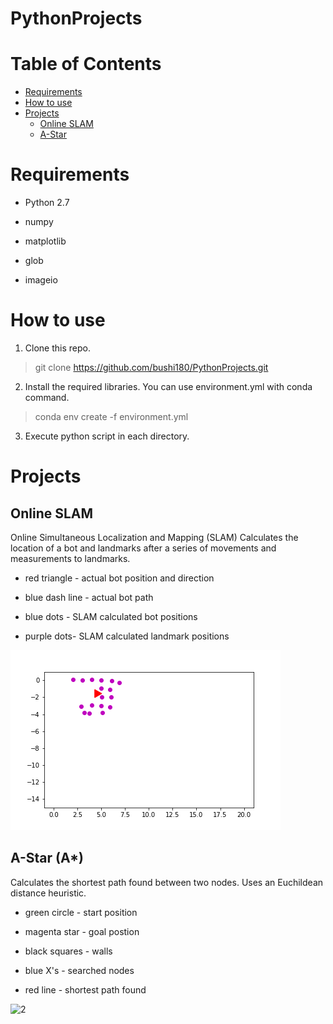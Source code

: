 # PythonProjects

# Table of Contents
   * [Requirements](#requirements)
   * [How to use](#how-to-use)
   * [Projects](#projects)
      * [Online SLAM](#online-slam)
	  * [A-Star](#a-star)
	  
# Requirements

- Python 2.7

- numpy

- matplotlib

- glob

- imageio

# How to use

1. Clone this repo.

> git clone https://github.com/bushi180/PythonProjects.git


2. Install the required libraries. You can use environment.yml with conda command.

> conda env create -f environment.yml


3. Execute python script in each directory.

# Projects

## Online SLAM

Online Simultaneous Localization and Mapping (SLAM)
Calculates the location of a bot and landmarks after a series of movements and measurements to landmarks.

- red triangle - actual bot position and direction

- blue dash line - actual bot path

- blue dots - SLAM calculated bot positions

- purple dots- SLAM calculated landmark positions

![2](https://github.com/bushi180/PythonProjects/blob/master/OnlineSLAM/onlineSLAM.gif)

## A-Star (A*)

Calculates the shortest path found between two nodes. Uses an Euchildean distance heuristic.

- green circle - start position

- magenta star - goal postion

- black squares - walls

- blue X's - searched nodes

- red line - shortest path found

![2](https://github.com/bushi180/PythonProjects/blob/master/AStar/aStar.gif)